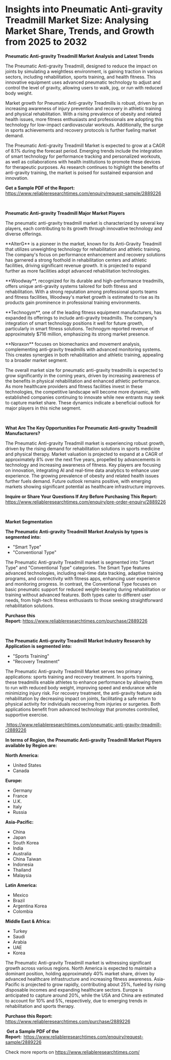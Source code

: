 <p><h1>Insights into Pneumatic Anti-gravity Treadmill Market Size: Analysing Market Share, Trends, and Growth from 2025 to 2032</h1></p><p><strong>Pneumatic Anti-gravity Treadmill Market Analysis and Latest Trends</strong></p>
<p><p>The Pneumatic Anti-gravity Treadmill, designed to reduce the impact on joints by simulating a weightless environment, is gaining traction in various sectors, including rehabilitation, sports training, and health fitness. This innovative equipment uses advanced pneumatic technology to adjust and control the level of gravity, allowing users to walk, jog, or run with reduced body weight. </p><p>Market growth for Pneumatic Anti-gravity Treadmills is robust, driven by an increasing awareness of injury prevention and recovery in athletic training and physical rehabilitation. With a rising prevalence of obesity and related health issues, more fitness enthusiasts and professionals are adopting this technology for low-impact cardiovascular workouts. Additionally, the surge in sports achievements and recovery protocols is further fueling market demand.</p><p>The Pneumatic Anti-gravity Treadmill Market is expected to grow at a CAGR of 8.1% during the forecast period. Emerging trends include the integration of smart technology for performance tracking and personalized workouts, as well as collaborations with health institutions to promote these devices for therapeutic purposes. As research continues to highlight the benefits of anti-gravity training, the market is poised for sustained expansion and innovation.</p></p>
<p><strong>Get a Sample PDF of the Report:&nbsp;</strong> <a href="https://www.reliableresearchtimes.com/enquiry/request-sample/2889226?utm_campaign=3520&utm_medium=2&utm_source=Github&utm_content=ia&utm_term=14032025&utm_id=pneumatic-anti-gravity-treadmill">https://www.reliableresearchtimes.com/enquiry/request-sample/2889226</a></p>
<p>&nbsp;</p>
<p><strong>Pneumatic Anti-gravity Treadmill Major Market Players</strong></p>
<p><p>The pneumatic anti-gravity treadmill market is characterized by several key players, each contributing to its growth through innovative technology and diverse offerings. </p><p>**AlterG** is a pioneer in the market, known for its Anti-Gravity Treadmill that utilizes unweighting technology for rehabilitation and athletic training. The company's focus on performance enhancement and recovery solutions has garnered a strong foothold in rehabilitation centers and athletic facilities, driving significant revenue growth. It is projected to expand further as more facilities adopt advanced rehabilitation technologies.</p><p>**Woodway**, recognized for its durable and high-performance treadmills, offers unique anti-gravity systems tailored for both fitness and rehabilitation. With a strong reputation among professional sports teams and fitness facilities, Woodway's market growth is estimated to rise as its products gain prominence in professional training environments.</p><p>**Technogym**, one of the leading fitness equipment manufacturers, has expanded its offerings to include anti-gravity treadmills. The company's integration of smart technology positions it well for future growth, particularly in smart fitness solutions. Technogym reported revenue of approximately $716 million, emphasizing its strong market presence.</p><p>**Noraxon** focuses on biomechanics and movement analysis, complementing anti-gravity treadmills with advanced monitoring systems. This creates synergies in both rehabilitation and athletic training, appealing to a broader market segment.</p><p>The overall market size for pneumatic anti-gravity treadmills is expected to grow significantly in the coming years, driven by increasing awareness of the benefits in physical rehabilitation and enhanced athletic performance. As more healthcare providers and fitness facilities invest in these technologies, the competitive landscape will become more dynamic, with established companies continuing to innovate while new entrants may seek to capture market share. These dynamics indicate a beneficial outlook for major players in this niche segment.</p></p>
<p>&nbsp;</p>
<p><strong>What Are The Key Opportunities For Pneumatic Anti-gravity Treadmill Manufacturers?</strong></p>
<p><p>The Pneumatic Anti-gravity Treadmill market is experiencing robust growth, driven by the rising demand for rehabilitation solutions in sports medicine and physical therapy. Market valuation is projected to expand at a CAGR of approximately 8% over the next five years, propelled by advancements in technology and increasing awareness of fitness. Key players are focusing on innovation, integrating AI and real-time data analytics to enhance user experience. The growing prevalence of obesity and related health issues further fuels demand. Future outlook remains positive, with emerging markets showing significant potential as healthcare infrastructure improves.</p></p>
<p><strong>Inquire or Share Your Questions If Any Before Purchasing This Report:</strong> <a href="https://www.reliableresearchtimes.com/enquiry/pre-order-enquiry/2889226?utm_campaign=3520&utm_medium=2&utm_source=Github&utm_content=ia&utm_term=14032025&utm_id=pneumatic-anti-gravity-treadmill">https://www.reliableresearchtimes.com/enquiry/pre-order-enquiry/2889226</a></p>
<p>&nbsp;</p>
<p><strong>Market Segmentation</strong></p>
<p><strong>The Pneumatic Anti-gravity Treadmill Market Analysis by types is segmented into:</strong></p>
<p><ul><li>"Smart Type"</li><li>"Conventional Type"</li></ul></p>
<p><p>The Pneumatic Anti-gravity Treadmill market is segmented into "Smart Type" and "Conventional Type" categories. The Smart Type features advanced technologies, including real-time data tracking, adaptive training programs, and connectivity with fitness apps, enhancing user experience and monitoring progress. In contrast, the Conventional Type focuses on basic pneumatic support for reduced weight-bearing during rehabilitation or training without advanced features. Both types cater to different user needs, from high-tech fitness enthusiasts to those seeking straightforward rehabilitation solutions.</p></p>
<p><strong>Purchase this Report:&nbsp;</strong><a href="https://www.reliableresearchtimes.com/purchase/2889226?utm_campaign=3520&utm_medium=2&utm_source=Github&utm_content=ia&utm_term=14032025&utm_id=pneumatic-anti-gravity-treadmill">https://www.reliableresearchtimes.com/purchase/2889226</a></p>
<p>&nbsp;</p>
<p><strong>The Pneumatic Anti-gravity Treadmill Market Industry Research by Application is segmented into:</strong></p>
<p><ul><li>"Sports Training"</li><li>"Recovery Treatment"</li></ul></p>
<p><p>The Pneumatic Anti-gravity Treadmill Market serves two primary applications: sports training and recovery treatment. In sports training, these treadmills enable athletes to enhance performance by allowing them to run with reduced body weight, improving speed and endurance while minimizing injury risk. For recovery treatment, the anti-gravity feature aids rehabilitation by decreasing impact on joints, facilitating a safe return to physical activity for individuals recovering from injuries or surgeries. Both applications benefit from advanced technology that promotes controlled, supportive exercise.</p></p>
<p><a href="https://www.reliableresearchtimes.com/pneumatic-anti-gravity-treadmill-r2889226?utm_campaign=3520&utm_medium=2&utm_source=Github&utm_content=ia&utm_term=14032025&utm_id=pneumatic-anti-gravity-treadmill">&nbsp;https://www.reliableresearchtimes.com/pneumatic-anti-gravity-treadmill-r2889226</a></p>
<p><strong>In terms of Region, the Pneumatic Anti-gravity Treadmill Market Players available by Region are:</strong></p>
<p>
    <p> <strong> North America: </strong>
        <ul>
            <li>United States</li>
            <li>Canada</li>
        </ul>
        </p> 
    <p> <strong> Europe: </strong>
        <ul>
            <li>Germany</li>
            <li>France</li>
            <li>U.K.</li>
            <li>Italy</li>
            <li>Russia</li>
        </ul>
        </p> 
    <p> <strong> Asia-Pacific: </strong>
        <ul>
            <li>China</li>
            <li>Japan</li>
            <li>South Korea</li>
            <li>India</li>
            <li>Australia</li>
            <li>China Taiwan</li>
            <li>Indonesia</li>
            <li>Thailand</li>
            <li>Malaysia</li>
        </ul>
        </p> 
    <p> <strong> Latin America: </strong>
        <ul>
            <li>Mexico</li>
            <li>Brazil</li>
            <li>Argentina Korea</li>
            <li>Colombia</li>
        </ul>
        </p> 
    <p> <strong> Middle East & Africa: </strong>
        <ul>
            <li>Turkey</li>
            <li>Saudi</li>
            <li>Arabia</li>
            <li>UAE</li>
            <li>Korea</li>
        </ul>
    </p>
    </p>
<p><p>The Pneumatic Anti-gravity Treadmill market is witnessing significant growth across various regions. North America is expected to maintain a dominant position, holding approximately 40% market share, driven by advanced healthcare infrastructure and increasing fitness awareness. Asia-Pacific is projected to grow rapidly, contributing about 25%, fueled by rising disposable incomes and expanding healthcare sectors. Europe is anticipated to capture around 20%, while the USA and China are estimated to account for 10% and 5%, respectively, due to emerging trends in rehabilitation and sports therapy.</p></p>
<p><strong>Purchase this Report: </strong><a href="https://www.reliableresearchtimes.com/purchase/2889226?utm_campaign=3520&utm_medium=2&utm_source=Github&utm_content=ia&utm_term=14032025&utm_id=pneumatic-anti-gravity-treadmill">https://www.reliableresearchtimes.com/purchase/2889226</a></p>
<p>&nbsp;<strong>Get a Sample PDF of the Report:&nbsp;&nbsp;</strong><a href="https://www.reliableresearchtimes.com/enquiry/request-sample/2889226?utm_campaign=3520&utm_medium=2&utm_source=Github&utm_content=ia&utm_term=14032025&utm_id=pneumatic-anti-gravity-treadmill">https://www.reliableresearchtimes.com/enquiry/request-sample/2889226</a></p>
<p><strong></strong></p>
<p>Check more reports on <a href="https://www.reliableresearchtimes.com/?utm_campaign=3520&utm_medium=2&utm_source=Github&utm_content=ia&utm_term=14032025&utm_id=pneumatic-anti-gravity-treadmill">https://www.reliableresearchtimes.com/</a></p>